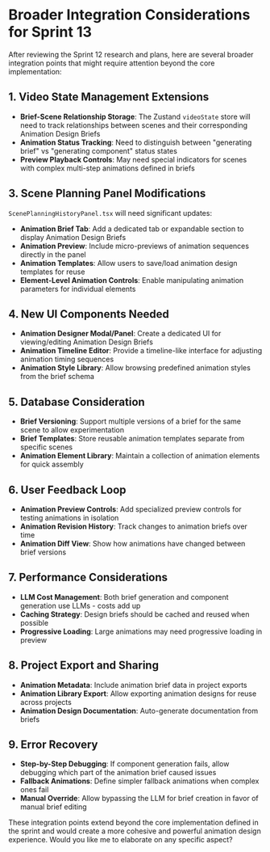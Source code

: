 
# Broader Integration Considerations for Sprint 13

After reviewing the Sprint 12 research and plans, here are several broader integration points that might require attention beyond the core implementation:

## 1. Video State Management Extensions

- **Brief-Scene Relationship Storage**: The Zustand `videoState` store will need to track relationships between scenes and their corresponding Animation Design Briefs
- **Animation Status Tracking**: Need to distinguish between "generating brief" vs "generating component" status states
- **Preview Playback Controls**: May need special indicators for scenes with complex multi-step animations defined in briefs



## 3. Scene Planning Panel Modifications

`ScenePlanningHistoryPanel.tsx` will need significant updates:

- **Animation Brief Tab**: Add a dedicated tab or expandable section to display Animation Design Briefs
- **Animation Preview**: Include micro-previews of animation sequences directly in the panel
- **Animation Templates**: Allow users to save/load animation design templates for reuse
- **Element-Level Animation Controls**: Enable manipulating animation parameters for individual elements

## 4. New UI Components Needed

- **Animation Designer Modal/Panel**: Create a dedicated UI for viewing/editing Animation Design Briefs
- **Animation Timeline Editor**: Provide a timeline-like interface for adjusting animation timing sequences
- **Animation Style Library**: Allow browsing predefined animation styles from the brief schema

## 5. Database Consideration

- **Brief Versioning**: Support multiple versions of a brief for the same scene to allow experimentation
- **Brief Templates**: Store reusable animation templates separate from specific scenes
- **Animation Element Library**: Maintain a collection of animation elements for quick assembly

## 6. User Feedback Loop

- **Animation Preview Controls**: Add specialized preview controls for testing animations in isolation
- **Animation Revision History**: Track changes to animation briefs over time
- **Animation Diff View**: Show how animations have changed between brief versions

## 7. Performance Considerations

- **LLM Cost Management**: Both brief generation and component generation use LLMs - costs add up
- **Caching Strategy**: Design briefs should be cached and reused when possible
- **Progressive Loading**: Large animations may need progressive loading in preview

## 8. Project Export and Sharing

- **Animation Metadata**: Include animation brief data in project exports
- **Animation Library Export**: Allow exporting animation designs for reuse across projects
- **Animation Design Documentation**: Auto-generate documentation from briefs

## 9. Error Recovery

- **Step-by-Step Debugging**: If component generation fails, allow debugging which part of the animation brief caused issues
- **Fallback Animations**: Define simpler fallback animations when complex ones fail
- **Manual Override**: Allow bypassing the LLM for brief creation in favor of manual brief editing

These integration points extend beyond the core implementation defined in the sprint and would create a more cohesive and powerful animation design experience. Would you like me to elaborate on any specific aspect?
